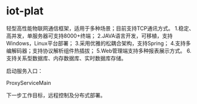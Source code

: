 # iot-plat
轻型高性能物联网通信框架，适用于多种场景；目前支持TCP通讯方式。
1.稳定、高并发，单服务器可支持8000+终端；
2.JAVA语言开发，可移植，支持Windows，Linux平台部署；
3.采用优雅的松耦合架构，支持Spring；
4.支持多编解码器；支持协议解析组件热插拔；
5.Web管理端支持多种报表展示方式。
6.支持关系型数据库、内存数据库、实时数据库存储。

启动服务入口：

ProxyServiceMain 

下一步工作目标，远程控制及分布式部署。